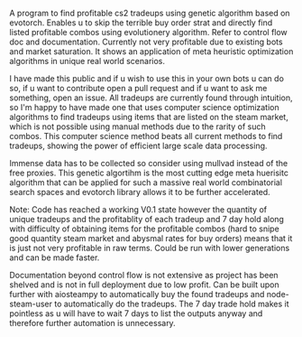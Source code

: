 A program to find profitable cs2 tradeups using genetic algorithm based on evotorch. Enables u to skip the terrible buy order strat and directly
find listed profitable combos using evolutionery algorithm. Refer to control flow doc and documentation. Currently not very profitable due to
existing bots and market saturation. It shows an application of meta heuristic optimization algorithms in unique real world scenarios.

I have made this public and if u wish to use this in your own bots u can do so, if u want to contribute open a pull request and if u want to ask me something, open an issue. All tradeups are currently found through intuition, so I'm happy to have made one that uses computer science optimization algorithms to find tradeups using items that are listed on the steam market, which is not possible using manual methods due to the rarity of such combos. This computer science method beats all current methods to find tradeups, showing the power of efficient large scale data processing.

Immense data has to be collected so consider using mullvad instead of the free proxies. This genetic algortihm is the most cutting edge meta huerisitc algorithm that can be applied for such a massive real world combinatorial search spaces and evotorch library allows it to be further accelerated.

Note:
Code has reached a working V0.1 state however the quantity of unique tradeups and the profitablity of each tradeup and 7 day hold along with difficulty of obtaining items for the profitable combos (hard to snipe good quantity steam market and abysmal rates for buy orders) means that it is just not very profitable in raw terms. Could be run with lower generations and can be made faster.

Documentation beyond control flow is not extensive as project has been shelved and is not in full deployment due to low profit. Can be built upon further with aiosteampy to automatically buy the found tradeups and node-steam-user to automatically do the tradeups. The 7 day trade hold makes it pointless as u will have to wait 7 days to list the outputs anyway and therefore further automation is unnecessary.

